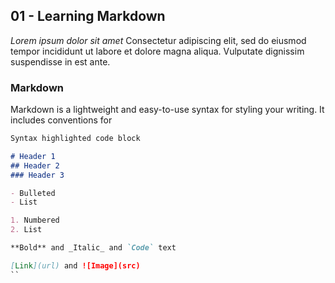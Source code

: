 ## 01 - Learning Markdown

*Lorem ipsum dolor sit amet*
Consectetur adipiscing elit, sed do eiusmod tempor incididunt ut labore et dolore magna aliqua. Vulputate dignissim suspendisse in est ante.

### Markdown

Markdown is a lightweight and easy-to-use syntax for styling your writing. It includes conventions for

```markdown
Syntax highlighted code block

# Header 1
## Header 2
### Header 3

- Bulleted
- List

1. Numbered
2. List

**Bold** and _Italic_ and `Code` text

[Link](url) and ![Image](src)
``
